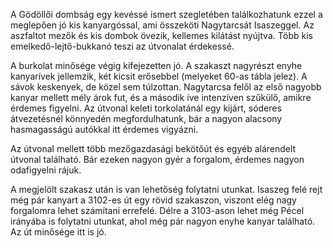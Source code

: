 A Gödöllői dombság egy kevéssé ismert szegletében találkozhatunk ezzel a meglepően jó kis kanyargóssal, ami összeköti Nagytarcsát Isaszeggel. Az aszfaltot mezők és kis dombok övezik, kellemes kilátást nyújtva. Több kis emelkedő-lejtő-bukkanó teszi az útvonalat érdekessé.

A burkolat minősége végig kifejezetten jó. A szakaszt nagyrészt enyhe kanyarívek jellemzik, két kicsit erősebbel (melyeket 60-as tábla jelez). A sávok keskenyek, de közel sem túlzottan. Nagytarcsa felől az első nagyobb kanyar mellett mély árok fut, és a második íve intenzíven szűkülő, amikre érdemes figyelni. Az útvonal keleti torkolatánál egy kijárt, sóderes átvezetésnél könnyedén megfordulhatunk, bár a nagyon alacsony hasmagasságú autókkal itt érdemes vigyázni.

Az útvonal mellett több mezőgazdasági bekötőút és egyéb alárendelt útvonal található. Bár ezeken nagyon gyér a forgalom, érdemes nagyon odafigyelni rájuk.

A megjelölt szakasz után is van lehetőség folytatni utunkat. Isaszeg felé rejt még pár kanyart a 3102-es út egy rövid szakaszon, viszont elég nagy forgalomra lehet számítani errefelé. Délre a 3103-ason lehet még Pécel irányába is folytatni utunkat, ahol még pár nagyon enyhe kanyar található. Az út minősége itt is jó.